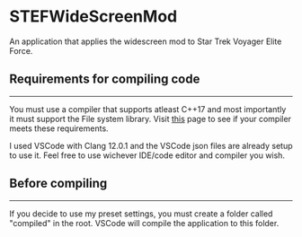 # STEFWideScreenMod

An application that applies the widescreen mod to Star Trek Voyager Elite Force.

## Requirements for compiling code

---

You must use a compiler that supports atleast C++17 and most importantly it must support the File system library. Visit [this](https://en.cppreference.com/w/cpp/compiler_support/17) page to see if your compiler meets these requirements.

I used VSCode with Clang 12.0.1 and the VSCode json files are already setup to use it. Feel free to use wichever IDE/code editor and compiler you wish.

## Before compiling

---

If you decide to use my preset settings, you must create a folder called "compiled" in the root. VSCode will compile the application to this folder.
